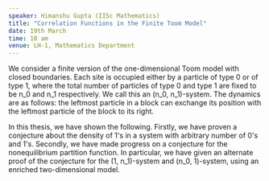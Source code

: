 ```yaml
---
speaker: Himanshu Gupta (IISc Mathematics) 
title: "Correlation Functions in the Finite Toom Model"
date: 19th March
time: 10 am
venue: LH-1, Mathematics Department
---
```


We consider a finite version of the one-dimensional Toom model with
closed boundaries. Each site is occupied either by a particle of type 0
or of type 1, where the total number of particles of type 0 and type 1
are fixed to be n_0 and n_1 respectively. We call this an (n_0,
n_1)-system. The dynamics are as follows: the leftmost particle in a
block can exchange its position with the leftmost particle of the block
to its right.

In this thesis, we have shown the following. Firstly, we have proven a
conjecture
about the density of 1's in a system with arbitrary number of 0's and
1's. Secondly,
we have made progress on a conjecture for the nonequilibrium partition
function. In
particular, we have given an alternate proof of the conjecture for the
(1, n_1)-system
and (n_0, 1)-system, using an enriched two-dimensional model.
